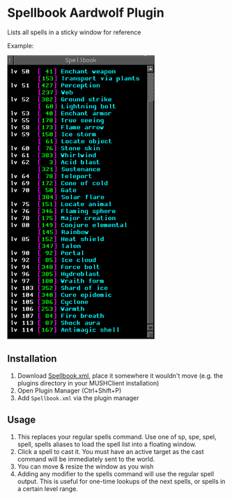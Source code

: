 # Spellbook Aardwolf Plugin

Lists all spells in a sticky window for reference

Example:

![Spellbook](./Spellbook.png)

## Installation

1. Download [Spellbook.xml](Spellbook.xml), place it somewhere it wouldn't move (e.g. the plugins
   directory in your MUSHClient installation)
1. Open Plugin Manager (Ctrl+Shift+P)
1. Add `Spellbook.xml` via the plugin manager

## Usage

1. This replaces your regular spells command. Use one of sp, spe, spel, spell, spells aliases to
   load the spell list into a floating window.
1. Click a spell to cast it. You must have an active target as the cast command will be immediately
   sent to the world.
1. You can move & resize the window as you wish
1. Adding any modifier to the spells command will use the regular spell output. This is useful for
   one-time lookups of the next spells, or spells in a certain level range.
